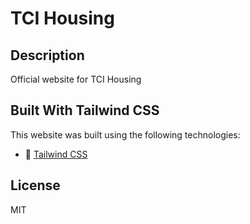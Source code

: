 # TCI Housing

## Description

Official website for TCI Housing

## Built With Tailwind CSS

This website was built using the following technologies:

- 🔗 [Tailwind CSS](https://tailwindcss.com/)

## License

MIT
